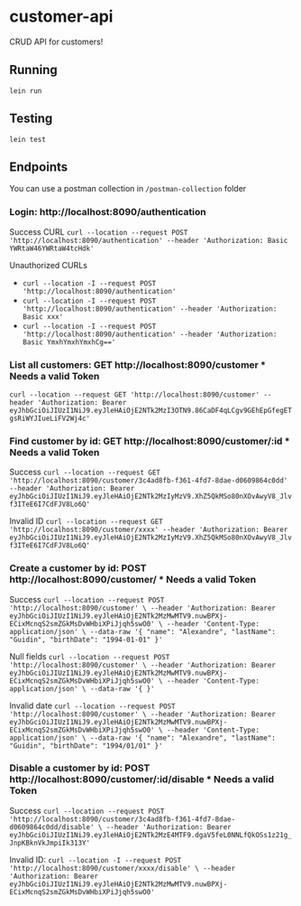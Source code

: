 # customer-api

CRUD API for customers!

## Running
 `lein run`

## Testing

`lein test`

## Endpoints

You can use a postman collection in `/postman-collection` folder

### Login: http://localhost:8090/authentication
Success CURL `curl --location --request POST 'http://localhost:8090/authentication' --header 'Authorization: Basic YWRtaW46YWRtaW4tcHdk'`

Unauthorized CURLs 
- `curl --location -I --request POST 'http://localhost:8090/authentication'`
- `curl --location -I --request POST 'http://localhost:8090/authentication' --header 'Authorization: Basic xxx'`
- `curl --location -I --request POST 'http://localhost:8090/authentication' --header 'Authorization: Basic YmxhYmxhYmxhCg=='`

### List all customers: GET http://localhost:8090/customer * Needs a valid Token
`curl --location --request GET 'http://localhost:8090/customer' --header 'Authorization: Bearer eyJhbGciOiJIUzI1NiJ9.eyJleHAiOjE2NTk2MzI3OTN9.86CaDF4qLCgv9GEhEpGfegETgsRiWYJIueLiFV2Wj4c'`

### Find customer by id: GET http://localhost:8090/customer/:id * Needs a valid Token
Success `curl --location --request GET 'http://localhost:8090/customer/3c4ad8fb-f361-4fd7-8dae-d0609864c0dd' --header 'Authorization: Bearer eyJhbGciOiJIUzI1NiJ9.eyJleHAiOjE2NTk2MzIyMzV9.XhZ5QkMSo80nXOvAwyV8_Jlvf3ITeE6I7CdFJV8Lo6Q'`

Invalid ID `curl --location --request GET 'http://localhost:8090/customer/xxxx' --header 'Authorization: Bearer eyJhbGciOiJIUzI1NiJ9.eyJleHAiOjE2NTk2MzIyMzV9.XhZ5QkMSo80nXOvAwyV8_Jlvf3ITeE6I7CdFJV8Lo6Q'`

### Create a customer by id: POST http://localhost:8090/customer/ * Needs a valid Token
Success `curl --location --request POST 'http://localhost:8090/customer' \
--header 'Authorization: Bearer eyJhbGciOiJIUzI1NiJ9.eyJleHAiOjE2NTk2MzMwMTV9.nuwBPXj-ECixMcnqS2smZGkMsDvWHbiXPiJjqh5swO0' \
--header 'Content-Type: application/json' \
--data-raw '{
"name": "Alexandre",
"lastName": "Guidin",
"birthDate": "1994-01-01"
}'`

Null fields `curl --location --request POST 'http://localhost:8090/customer' \
--header 'Authorization: Bearer eyJhbGciOiJIUzI1NiJ9.eyJleHAiOjE2NTk2MzMwMTV9.nuwBPXj-ECixMcnqS2smZGkMsDvWHbiXPiJjqh5swO0' \
--header 'Content-Type: application/json' \
--data-raw '{
}'`

Invalid date `curl --location --request POST 'http://localhost:8090/customer' \
--header 'Authorization: Bearer eyJhbGciOiJIUzI1NiJ9.eyJleHAiOjE2NTk2MzMwMTV9.nuwBPXj-ECixMcnqS2smZGkMsDvWHbiXPiJjqh5swO0' \
--header 'Content-Type: application/json' \
--data-raw '{
"name": "Alexandre",
"lastName": "Guidin",
"birthDate": "1994/01/01"
}'`

### Disable a customer by id: POST http://localhost:8090/customer/:id/disable * Needs a valid Token
Success `curl --location --request POST 'http://localhost:8090/customer/3c4ad8fb-f361-4fd7-8dae-d0609864c0dd/disable' \
--header 'Authorization: Bearer eyJhbGciOiJIUzI1NiJ9.eyJleHAiOjE2NTk2MzE4MTF9.dgaV5feL0NNLfQkOSs1z21g_JnpKBknVkJmpiIk313Y'`

Invalid ID: `curl --location -I --request POST 'http://localhost:8090/customer/xxxx/disable' \
--header 'Authorization: Bearer eyJhbGciOiJIUzI1NiJ9.eyJleHAiOjE2NTk2MzMwMTV9.nuwBPXj-ECixMcnqS2smZGkMsDvWHbiXPiJjqh5swO0'`